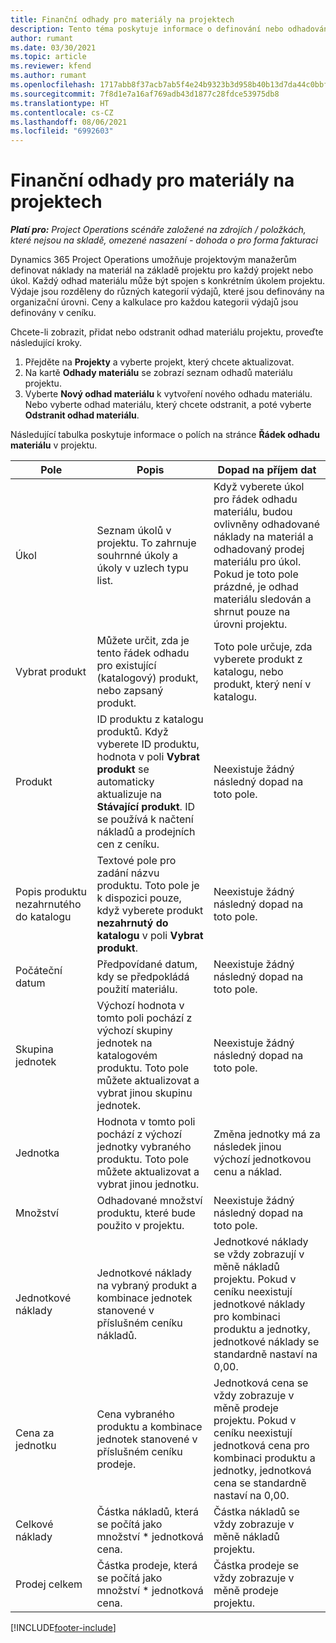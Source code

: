 ```yaml
---
title: Finanční odhady pro materiály na projektech
description: Tento téma poskytuje informace o definování nebo odhadování projektových materiálů.
author: rumant
ms.date: 03/30/2021
ms.topic: article
ms.reviewer: kfend
ms.author: rumant
ms.openlocfilehash: 1717abb8f37acb7ab5f4e24b9323b3d958b40b13d7da44c0bbfa88eea28b99ef
ms.sourcegitcommit: 7f8d1e7a16af769adb43d1877c28fdce53975db8
ms.translationtype: HT
ms.contentlocale: cs-CZ
ms.lasthandoff: 08/06/2021
ms.locfileid: "6992603"
---
```

# <a name="financial-estimates-for-materials-on-projects"></a>Finanční odhady pro materiály na projektech

_**Platí pro:** Project Operations scénáře založené na zdrojích / položkách, které nejsou na skladě, omezené nasazení - dohoda o pro forma fakturaci_

Dynamics 365 Project Operations umožňuje projektovým manažerům definovat náklady na materiál na základě projektu pro každý projekt nebo úkol. Každý odhad materiálu může být spojen s konkrétním úkolem projektu. Výdaje jsou rozděleny do různých kategorií výdajů, které jsou definovány na organizační úrovni. Ceny a kalkulace pro každou kategorii výdajů jsou definovány v ceníku. 

Chcete-li zobrazit, přidat nebo odstranit odhad materiálu projektu, proveďte následující kroky.

1. Přejděte na **Projekty** a vyberte projekt, který chcete aktualizovat.
2. Na kartě **Odhady materiálu** se zobrazí seznam odhadů materiálu projektu.
3. Vyberte **Nový odhad materiálu** k vytvoření nového odhadu materiálu. Nebo vyberte odhad materiálu, který chcete odstranit, a poté vyberte **Odstranit odhad materiálu**.

Následující tabulka poskytuje informace o polích na stránce **Řádek odhadu materiálu** v projektu. 

| **Pole** | **Popis** | **Dopad na příjem dat** |
| --- | --- | --- |
| Úkol | Seznam úkolů v projektu. To zahrnuje souhrnné úkoly a úkoly v uzlech typu list. | Když vyberete úkol pro řádek odhadu materiálu, budou ovlivněny odhadované náklady na materiál a odhadovaný prodej materiálu pro úkol. Pokud je toto pole prázdné, je odhad materiálu sledován a shrnut pouze na úrovni projektu. |
| Vybrat produkt |  Můžete určit, zda je tento řádek odhadu pro existující (katalogový) produkt, nebo zapsaný produkt. | Toto pole určuje, zda vyberete produkt z katalogu, nebo produkt, který není v katalogu. |
| Produkt | ID produktu z katalogu produktů. Když vyberete ID produktu, hodnota v poli **Vybrat produkt** se automaticky aktualizuje na **Stávající produkt**. ID se používá k načtení nákladů a prodejních cen z ceníku. | Neexistuje žádný následný dopad na toto pole. |
| Popis produktu nezahrnutého do katalogu | Textové pole pro zadání názvu produktu. Toto pole je k dispozici pouze, když vyberete produkt **nezahrnutý do katalogu** v poli **Vybrat produkt**.| Neexistuje žádný následný dopad na toto pole. |
| Počáteční datum | Předpovídané datum, kdy se předpokládá použití materiálu. | Neexistuje žádný následný dopad na toto pole. |
| Skupina jednotek | Výchozí hodnota v tomto poli pochází z výchozí skupiny jednotek na katalogovém produktu. Toto pole můžete aktualizovat a vybrat jinou skupinu jednotek. | Neexistuje žádný následný dopad na toto pole. |
| Jednotka | Hodnota v tomto poli pochází z výchozí jednotky vybraného produktu. Toto pole můžete aktualizovat a vybrat jinou jednotku. | Změna jednotky má za následek jinou výchozí jednotkovou cenu a náklad. |
| Množství | Odhadované množství produktu, které bude použito v projektu. | Neexistuje žádný následný dopad na toto pole. |
| Jednotkové náklady | Jednotkové náklady na vybraný produkt a kombinace jednotek stanovené v příslušném ceníku nákladů. | Jednotkové náklady se vždy zobrazují v měně nákladů projektu. Pokud v ceníku neexistují jednotkové náklady pro kombinaci produktu a jednotky, jednotkové náklady se standardně nastaví na 0,00. |
| Cena za jednotku | Cena vybraného produktu a kombinace jednotek stanovené v příslušném ceníku prodeje. | Jednotková cena se vždy zobrazuje v měně prodeje projektu. Pokud v ceníku neexistují jednotková cena pro kombinaci produktu a jednotky, jednotková cena se standardně nastaví na 0,00.|
| Celkové náklady | Částka nákladů, která se počítá jako množství \* jednotková cena.| Částka nákladů se vždy zobrazuje v měně nákladů projektu. |
| Prodej celkem | Částka prodeje, která se počítá jako množství \* jednotková cena. | Částka prodeje se vždy zobrazuje v měně prodeje projektu. |


[!INCLUDE[footer-include](../includes/footer-banner.md)]
